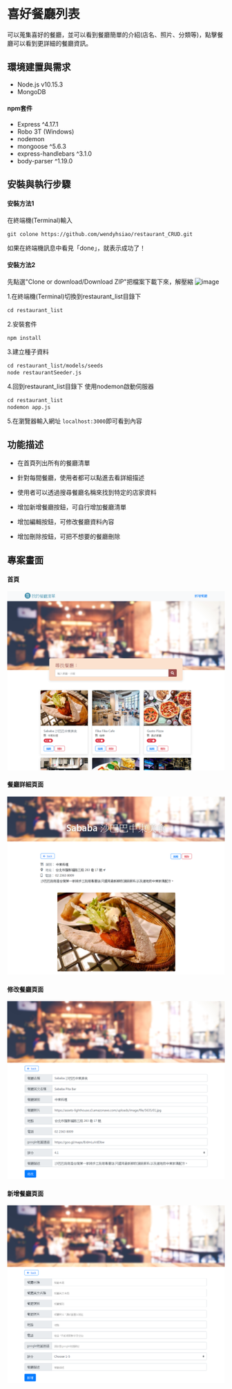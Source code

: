 # 喜好餐廳列表
可以蒐集喜好的餐廳，並可以看到餐廳簡單的介紹(店名、照片、分類等)，點擊餐廳可以看到更詳細的餐廳資訊。

## 環境建置與需求
- Node.js v10.15.3
- MongoDB
#### npm套件
- Express ^4.17.1
- Robo 3T (Windows)
- nodemon
- mongoose ^5.6.3
- express-handlebars ^3.1.0
- body-parser ^1.19.0


## 安裝與執行步驟
#### 安裝方法1
在終端機(Terminal)輸入

```
git colone https://github.com/wendyhsiao/restaurant_CRUD.git
```

如果在終端機訊息中看見「done」，就表示成功了！

#### 安裝方法2
先點選"Clone or download/Download ZIP"把檔案下載下來，解壓縮
![image](https://github.com/wendyhsiao/restaurant_list/blob/master/public/img/down.PNG)


1.在終端機(Terminal)切換到restaurant_list目錄下

```
cd restaurant_list
```

2.安裝套件

```
npm install
```

3.建立種子資料

```
cd restaurant_list/models/seeds
node restaurantSeeder.js
```

4.回到restaurant_list目錄下
使用nodemon啟動伺服器 

```
cd restaurant_list
nodemon app.js
```

5.在瀏覽器輸入網址 `localhost:3000`即可看到內容

## 功能描述
- 在首頁列出所有的餐廳清單
- 針對每間餐廳，使用者都可以點進去看詳細描述
- 使用者可以透過搜尋餐廳名稱來找到特定的店家資料

- 增加新增餐廳按鈕，可自行增加餐廳清單
- 增加編輯按鈕，可修改餐廳資料內容
- 增加刪除按鈕，可把不想要的餐廳刪除

## 專案畫面
#### 首頁 
![image](https://github.com/wendyhsiao/restaurant_CRUD/blob/master/public/img/show1.PNG)
#### 餐廳詳細頁面
![image](https://github.com/wendyhsiao/restaurant_CRUD/blob/master/public/img/show2.PNG)
#### 修改餐廳頁面
![image](https://github.com/wendyhsiao/restaurant_CRUD/blob/master/public/img/show3.PNG)
#### 新增餐廳頁面
![image](https://github.com/wendyhsiao/restaurant_CRUD/blob/master/public/img/show4.PNG)